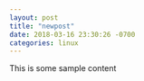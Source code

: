 ```yaml
---
layout: post
title: "newpost"
date: 2018-03-16 23:30:26 -0700
categories: linux
---
```


This is some sample content

